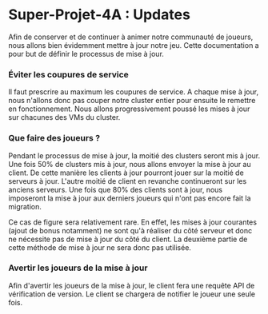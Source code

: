 # Super-Projet-4A : Updates

Afin de conserver et de continuer à animer notre communauté de joueurs, nous allons bien évidemment mettre à jour notre jeu. Cette documentation a pour but de définir le processus de mise à jour.

### Éviter les coupures de service
Il faut prescrire au maximum les coupures de service. A chaque mise à jour, nous n'allons donc pas couper notre cluster entier pour ensuite le remettre en fonctionnement. Nous allons progressivement poussé les mises à jour sur chacunes des VMs du cluster.

### Que faire des joueurs ?
Pendant le processus de mise à jour, la moitié des clusters seront mis à jour. Une fois 50% de clusters mis à jour, nous allons envoyer la mise à jour au client. De cette manière les clients à jour pourront jouer sur la moitié de serveurs à jour. L'autre moitié de client en revanche continueront sur les anciens serveurs. Une fois que 80% des clients sont à jour, nous imposeront la mise à jour aux derniers joueurs qui n'ont pas encore fait la migration.

Ce cas de figure sera relativement rare. En effet, les mises à jour courantes (ajout de bonus notamment) ne sont qu'à réaliser du côté serveur et donc ne nécessite pas de mise à jour du côté du client. La deuxième partie de cette méthode de mise à jour ne sera donc pas utilisée.

### Avertir les joueurs de la mise à jour
Afin d'avertir les joueurs de la mise à jour, le client fera une requête API de vérification de version. Le client se chargera de notifier le joueur une seule fois.